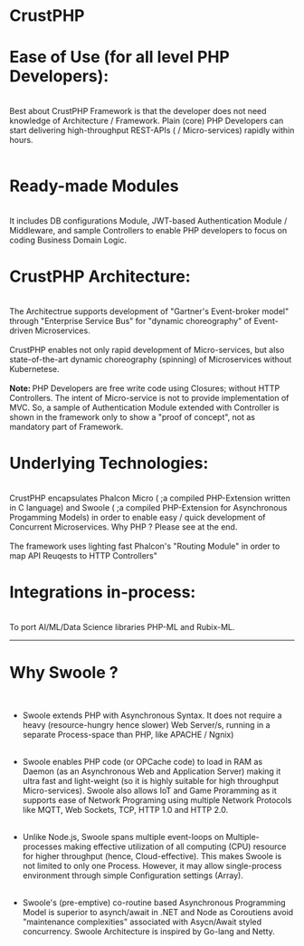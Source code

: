 # CrustPHP
<h1>Ease of Use (for all level PHP Developers):</h1><br/>
Best about CrustPHP Framework is that the developer does not need knowledge of Architecture / Framework. Plain (core) PHP Developers can start delivering high-throughput REST-APIs ( / Micro-services) rapidly within hours.<br/><br/>
  
<h1>Ready-made Modules</h1><br/>
It includes DB configurations Module, JWT-based Authentication Module / Middleware, and sample Controllers to enable PHP developers to focus on coding Business Domain Logic.

<h1>CrustPHP Architecture:</h1><br/>
The Architectrue supports development of "Gartner's Event-broker model" through "Enterprise Service Bus" for "dynamic choreography" of Event-driven Microservices.<br/><br/>
CrustPHP enables not only rapid development of Micro-services, but also state-of-the-art dynamic choreography (spinning) of Microservices without Kubernetese.<br/><br/>
 <b> Note: </b> PHP Developers are free write code using Closures; without HTTP Controllers. The intent of Micro-service is not to provide implementation of MVC. So, a sample of Authentication Module extended with Controller is shown in the framework only to show a "proof of concept", not as mandatory part of Framework.

<h1>Underlying Technologies:</h1><br/>
CrustPHP encapsulates Phalcon Micro ( ;a compiled PHP-Extension written in C language) and Swoole ( ;a compiled PHP-Extension for Asynchronous Progamming Models) in order to enable easy / quick development of Concurrent Microservices. Why PHP ? Please see at the end. <br/><br/>
The framework uses lighting fast Phalcon's "Routing Module" in order to map API Reuqests to HTTP Controllers"  

<h1>Integrations in-process:</h1><br/>
To port AI/ML/Data Science libraries PHP-ML and Rubix-ML.

<hr style="height:2px;border-width:0;color:gray;background-color:gray">

<h1>Why Swoole ?</h1><br/>

- Swoole extends PHP with Asynchronous Syntax. It does not require a heavy (resource-hungry hence slower) Web Server/s, running in a separate Process-space than PHP, like APACHE / Ngnix)<br/><br/>

- Swoole enables PHP code (or OPCache code) to load in RAM as Daemon (as an Asynchronous Web and Application Server) making it ultra fast and light-weight (so it is highly suitable for high throughput Micro-services). Swoole also allows IoT and Game Proramming as it supports ease of Network Programing using multiple Network Protocols like MQTT, Web Sockets, TCP, HTTP 1.0 and HTTP 2.0. <br/><br/>

- Unlike Node.js, Swoole spans multiple event-loops on Multiple-processes making effective utilization of all computing (CPU) resource for higher throughput (hence, Cloud-effective). This makes Swoole is not limited to only one Process. However, it may allow single-process environment through simple Configuration settings (Array).<br/><br/>

- Swoole's (pre-emptive) co-routine based Asynchronous Programming Model is superior to asynch/await in .NET and Node as Coroutiens avoid "maintenance complexities" associated with Asycn/Await styled concurrency. Swoole Architecture is inspired by Go-lang and Netty.
